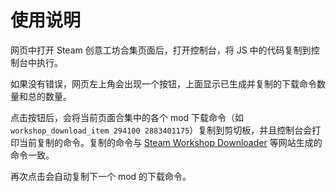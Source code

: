 # 使用说明

网页中打开 Steam 创意工坊合集页面后，打开控制台，将 JS 中的代码复制到控制台中执行。

如果没有错误，网页左上角会出现一个按钮，上面显示已生成并复制的下载命令数量和总的数量。

点击按钮后，会将当前页面合集中的各个 mod 下载命令（如 `workshop_download_item 294100 2883401175`）复制到剪切板，并且控制台会打印当前复制的命令。复制的命令与 [Steam Workshop Downloader](https://steamworkshopdownloader.io/) 等网站生成的命令一致。

再次点击会自动复制下一个 mod 的下载命令。
